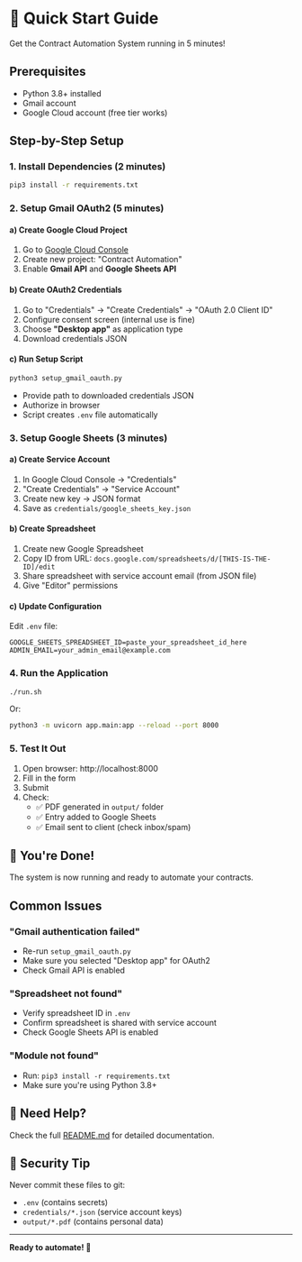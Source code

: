 # 🚀 Quick Start Guide

Get the Contract Automation System running in 5 minutes!

## Prerequisites

- Python 3.8+ installed
- Gmail account
- Google Cloud account (free tier works)

## Step-by-Step Setup

### 1. Install Dependencies (2 minutes)

```bash
pip3 install -r requirements.txt
```

### 2. Setup Gmail OAuth2 (5 minutes)

#### a) Create Google Cloud Project
1. Go to [Google Cloud Console](https://console.cloud.google.com/)
2. Create new project: "Contract Automation"
3. Enable **Gmail API** and **Google Sheets API**

#### b) Create OAuth2 Credentials
1. Go to "Credentials" → "Create Credentials" → "OAuth 2.0 Client ID"
2. Configure consent screen (internal use is fine)
3. Choose **"Desktop app"** as application type
4. Download credentials JSON

#### c) Run Setup Script
```bash
python3 setup_gmail_oauth.py
```
- Provide path to downloaded credentials JSON
- Authorize in browser
- Script creates `.env` file automatically

### 3. Setup Google Sheets (3 minutes)

#### a) Create Service Account
1. In Google Cloud Console → "Credentials"
2. "Create Credentials" → "Service Account"
3. Create new key → JSON format
4. Save as `credentials/google_sheets_key.json`

#### b) Create Spreadsheet
1. Create new Google Spreadsheet
2. Copy ID from URL: `docs.google.com/spreadsheets/d/[THIS-IS-THE-ID]/edit`
3. Share spreadsheet with service account email (from JSON file)
4. Give "Editor" permissions

#### c) Update Configuration
Edit `.env` file:
```env
GOOGLE_SHEETS_SPREADSHEET_ID=paste_your_spreadsheet_id_here
ADMIN_EMAIL=your_admin_email@example.com
```

### 4. Run the Application

```bash
./run.sh
```

Or:
```bash
python3 -m uvicorn app.main:app --reload --port 8000
```

### 5. Test It Out

1. Open browser: http://localhost:8000
2. Fill in the form
3. Submit
4. Check:
   - ✅ PDF generated in `output/` folder
   - ✅ Entry added to Google Sheets
   - ✅ Email sent to client (check inbox/spam)

## 🎉 You're Done!

The system is now running and ready to automate your contracts.

## Common Issues

### "Gmail authentication failed"
- Re-run `setup_gmail_oauth.py`
- Make sure you selected "Desktop app" for OAuth2
- Check Gmail API is enabled

### "Spreadsheet not found"
- Verify spreadsheet ID in `.env`
- Confirm spreadsheet is shared with service account
- Check Google Sheets API is enabled

### "Module not found"
- Run: `pip3 install -r requirements.txt`
- Make sure you're using Python 3.8+

## 📧 Need Help?

Check the full [README.md](README.md) for detailed documentation.

## 🔐 Security Tip

Never commit these files to git:
- `.env` (contains secrets)
- `credentials/*.json` (service account keys)
- `output/*.pdf` (contains personal data)

---

**Ready to automate! 🎊**

